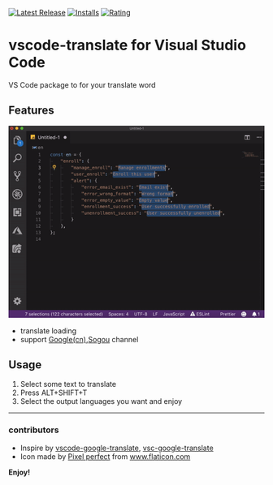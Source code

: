 [![Latest Release](https://vsmarketplacebadge.apphb.com/version-short/ddot.vscode-translate.svg)](https://marketplace.visualstudio.com/items?itemName=ddot.vscode-translate)
[![Installs](https://vsmarketplacebadge.apphb.com/installs/ddot.vscode-translate.svg)](https://marketplace.visualstudio.com/items?itemName=ddot.vscode-translate)
[![Rating](https://vsmarketplacebadge.apphb.com/rating-short/ddot.vscode-translate.svg)](https://marketplace.visualstudio.com/items?itemName=ddot.vscode-translate#review-details)

# vscode-translate for Visual Studio Code

VS Code package to for your translate word

## Features

![feature](https://raw.githubusercontent.com/Jetsly/vscode-translate/master/assets/demo.gif)

* translate loading
* support [Google(cn)](https://translate.google.cn),[Sogou](https://fanyi.sogou.com/) channel


## Usage

1. Select some text to translate
2. Press ALT+SHIFT+T
3. Select the output languages you want and enjoy

---

### contributors

- Inspire by [vscode-google-translate](https://github.com/funkyremi/vscode-google-translate), [vsc-google-translate](https://github.com/imlinhanchao/vsc-google-translate)
- Icon made by [Pixel perfect](https://www.flaticon.com/authors/pixel-perfect) from www.flaticon.com

**Enjoy!**
